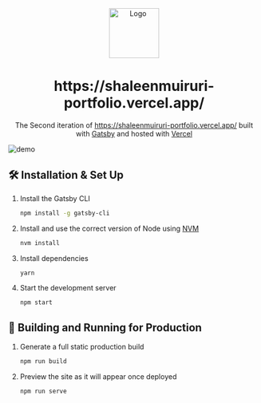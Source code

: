 <div align="center">
  <img alt="Logo" src="https://raw.githubusercontent.com/r0b0tt/r0b0tt.github.io/develop/src/images/logo.png" width="100" />
</div>
<h1 align="center">
  https://shaleenmuiruri-portfolio.vercel.app/
</h1>
<p align="center">
  The Second iteration of <a href="https://shaleenmuiruri-portfolio.vercel.app/" target="_blank">https://shaleenmuiruri-portfolio.vercel.app/</a> built with <a href="https://www.gatsbyjs.org/" target="_blank">Gatsby</a> and hosted with <a href="https://www.vercel.com/" target="_blank">Vercel</a>
</p>

![demo](https://raw.githubusercontent.com/r0b0tt/r0b0tt.github.io/master/src/images/demo.png)

## 🛠 Installation & Set Up

1. Install the Gatsby CLI

    ```sh
    npm install -g gatsby-cli
    ```

2. Install and use the correct version of Node using [NVM](https://github.com/nvm-sh/nvm)

    ```sh
    nvm install
    ```

3. Install dependencies

    ```sh
    yarn
    ```

4. Start the development server

    ```sh
    npm start
    ```

## 🚀 Building and Running for Production

1. Generate a full static production build

    ```sh
    npm run build
    ```

1. Preview the site as it will appear once deployed

    ```sh
    npm run serve
    ```
